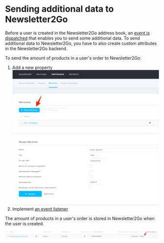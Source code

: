 # Sending additional data to Newsletter2Go

Before a user is created in the Newsletter2Go address book,
an [event is dispatched](../newsletter2go_service.md) that enables you to send some additional data.
To send additional data to Newsletter2Go, you have to also create custom attributes in the Newsletter2Go backend.

To send the amount of products in a user's order to Newsletter2Go:

1. Add a new property
![](../../../img/newsletter2go_cookbook_1.png)
![](../../../img/newsletter2go_cookbook_2.png)
2. Implement [an event listener](../../additional_newsletter_data.md)

The amount of products in a user's order is stored in Newsletter2Go when the user is created.

![](../../../img/newsletter2go_cookbook_3.png)
